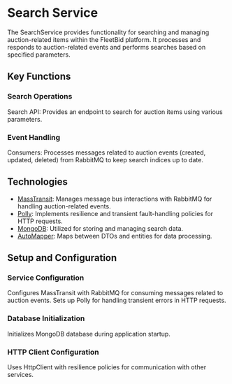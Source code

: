 # Search Service
The SearchService provides functionality for searching and managing auction-related items within the FleetBid platform. It processes and responds to auction-related events and performs searches based on specified parameters.

## Key Functions

### Search Operations
Search API: Provides an endpoint to search for auction items using various parameters.

### Event Handling
Consumers: Processes messages related to auction events (created, updated, deleted) from RabbitMQ to keep search indices up to date.

## Technologies
- [MassTransit](https://masstransit.io/documentation/transports/rabbitmq): Manages message bus interactions with RabbitMQ for handling auction-related events.
- [Polly](https://github.com/App-vNext/Polly): Implements resilience and transient fault-handling policies for HTTP requests.
- [MongoDB](https://www.mongodb.com/): Utilized for storing and managing search data.
- [AutoMapper](https://automapper.org/): Maps between DTOs and entities for data processing.

## Setup and Configuration

### Service Configuration
Configures MassTransit with RabbitMQ for consuming messages related to auction events.
Sets up Polly for handling transient errors in HTTP requests.

### Database Initialization
Initializes MongoDB database during application startup.

### HTTP Client Configuration
Uses HttpClient with resilience policies for communication with other services.
